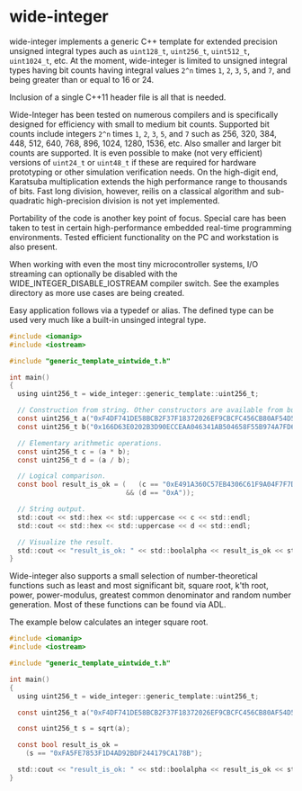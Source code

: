 # wide-integer
wide-integer implements a generic C++ template for extended precision unsigned integral types auch as `uint128_t`, `uint256_t`, `uint512_t`, `uint1024_t`, etc. At the moment, wide-integer is limited to unsigned integral types having bit counts having integral values `2^n` times `1`, `2`, `3`, `5`, and `7`, and being greater than or equal to 16 or 24.

Inclusion of a single C++11 header file is all that is needed.

Wide-Integer has been tested on numerous compilers and is specifically designed for efficiency with small to medium bit counts. Supported bit counts include integers `2^n` times `1`, `2`, `3`, `5`, and `7` such as 256, 320, 384, 448, 512, 640, 768, 896, 1024, 1280, 1536, etc. Also smaller and larger bit counts are supported. It is even possible to make (not very efficient) versions of `uint24_t` or `uint48_t` if these are required for hardware prototyping or other simulation verification needs. On the high-digit end, Karatsuba multiplication extends the high performance range to thousands of bits. Fast long division, however, reilis on a classical algorithm and sub-quadratic high-precision division is not yet implemented.

Portability of the code is another key point of focus. Special care has been taken to test in certain high-performance embedded real-time programming environments. Tested efficient functionality on the PC and workstation is also present.

When working with even the most tiny microcontroller systems, I/O streaming can optionally be disabled with the WIDE_INTEGER_DISABLE_IOSTREAM compiler switch. See the examples directory as more use cases are being created.

Easy application follows via a typedef or alias. The defined type can be used very much like a built-in unsinged integral type.

```C
#include <iomanip>
#include <iostream>

#include "generic_template_uintwide_t.h"

int main()
{
  using uint256_t = wide_integer::generic_template::uint256_t;

  // Construction from string. Other constructors are available from built-in types.
  const uint256_t a("0xF4DF741DE58BCB2F37F18372026EF9CBCFC456CB80AF54D53BDEED78410065DE");
  const uint256_t b("0x166D63E0202B3D90ECCEAA046341AB504658F55B974A7FD63733ECF89DD0DF75");

  // Elementary arithmetic operations.
  const uint256_t c = (a * b);
  const uint256_t d = (a / b);

  // Logical comparison.
  const bool result_is_ok = (   (c == "0xE491A360C57EB4306C61F9A04F7F7D99BE3676AAD2D71C5592D5AE70F84AF076")
                             && (d == "0xA"));

  // String output.
  std::cout << std::hex << std::uppercase << c << std::endl;
  std::cout << std::hex << std::uppercase << d << std::endl;

  // Visualize the result.
  std::cout << "result_is_ok: " << std::boolalpha << result_is_ok << std::endl;
}
```

Wide-integer also supports a small selection of number-theoretical functions such as least and most significant bit, square root, k'th root, power, power-modulus, greatest common denominator and random number generation. Most of these functions can be found via ADL.

The example below calculates an integer square root.

```C
#include <iomanip>
#include <iostream>

#include "generic_template_uintwide_t.h"

int main()
{
  using uint256_t = wide_integer::generic_template::uint256_t;

  const uint256_t a("0xF4DF741DE58BCB2F37F18372026EF9CBCFC456CB80AF54D53BDEED78410065DE");

  const uint256_t s = sqrt(a);

  const bool result_is_ok =
    (s == "0xFA5FE7853F1D4AD92BDF244179CA178B");

  std::cout << "result_is_ok: " << std::boolalpha << result_is_ok << std::endl;
}
```
